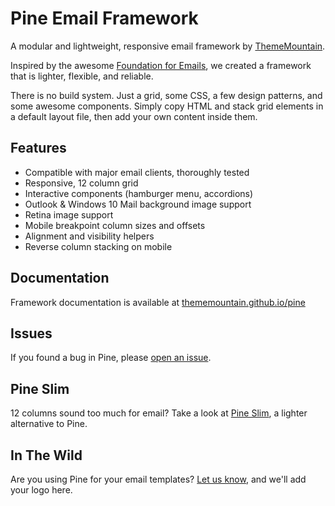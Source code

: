 # Pine Email Framework

A modular and lightweight, responsive email framework by [ThemeMountain](http://thememountain.com/).

Inspired by the awesome [Foundation for Emails](https://github.com/zurb/foundation-emails), we created a framework that is lighter, flexible, and reliable.

There is no build system. Just a grid, some CSS, a few design patterns, and some awesome components.
Simply copy HTML and stack grid elements in a default layout file, then add your own content inside them.

## Features

- Compatible with major email clients, thoroughly tested
- Responsive, 12 column grid
- Interactive components (hamburger menu, accordions)
- Outlook & Windows 10 Mail background image support
- Retina image support
- Mobile breakpoint column sizes and offsets
- Alignment and visibility helpers
- Reverse column stacking on mobile


## Documentation

Framework documentation is available at [thememountain.github.io/pine](https://thememountain.github.io/pine/)

## Issues

If you found a bug in Pine, please [open an issue](https://github.com/ThemeMountain/tm-pine/issues).

## Pine Slim

12 columns sound too much for email? Take a look at [Pine Slim](https://github.com/hellocosmin/tm-pine-slim), a lighter alternative to Pine.

## In The Wild

Are you using Pine for your email templates? [Let us know](mailto:info@thememountain.com), and we'll add your logo here.

